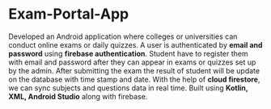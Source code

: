 # Exam-Portal-App
Developed an Android application where colleges or universities can conduct online exams or daily quizzes.
A user is authenticated by **email and password** using **firebase authentication**.
Student have to register them with email and password after they can appear in exams or quizzes set up by the admin.
After submitting the exam the result of student will be update on the database with time stamp and date.
With the help of **cloud firestore**, we can sync subjects and questions data in real time.
Built using **Kotlin, XML, Android Studio** along with firebase.
